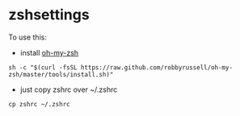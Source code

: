 # zshsettings
To use this: 
* install [oh-my-zsh](https://github.com/robbyrussell/oh-my-zsh) 

`sh -c "$(curl -fsSL https://raw.github.com/robbyrussell/oh-my-zsh/master/tools/install.sh)"`

* just copy zshrc over ~/.zshrc

`cp zshrc ~/.zshrc`


